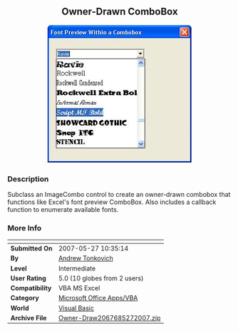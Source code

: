 ﻿<div align="center">

## Owner\-Drawn ComboBox

<img src="PIC20075271952154267.JPG">
</div>

### Description

Subclass an ImageCombo control to create an owner-drawn combobox that functions like Excel's font preview ComboBox. Also includes a callback function to enumerate available fonts.
 
### More Info
 


<span>             |<span>
---                |---
**Submitted On**   |2007-05-27 10:35:14
**By**             |[Andrew Tonkovich](https://github.com/Planet-Source-Code/PSCIndex/blob/master/ByAuthor/andrew-tonkovich.md)
**Level**          |Intermediate
**User Rating**    |5.0 (10 globes from 2 users)
**Compatibility**  |VBA MS Excel
**Category**       |[Microsoft Office Apps/VBA](https://github.com/Planet-Source-Code/PSCIndex/blob/master/ByCategory/microsoft-office-apps-vba__1-42.md)
**World**          |[Visual Basic](https://github.com/Planet-Source-Code/PSCIndex/blob/master/ByWorld/visual-basic.md)
**Archive File**   |[Owner\-Draw2067685272007\.zip](https://github.com/Planet-Source-Code/andrew-tonkovich-owner-drawn-combobox__1-68681/archive/master.zip)








